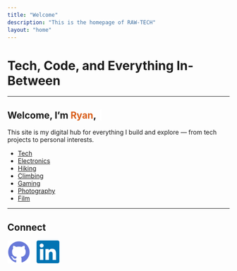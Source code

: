 ```yaml
---
title: "Welcome"
description: "This is the homepage of RAW-TECH"
layout: "home"
---
```


# Tech, Code, and Everything In-Between

---

<style>
@keyframes blink { 50% { opacity: 0; } }

.cursor {
  display: inline-block;
  margin-left: 2px;
  width: 1ch;
  animation: blink 1s step-end infinite;
  color: white;
}

#rotator {
  display: inline;
  white-space: nowrap;
}
</style>

<h2>Welcome, I’m <span style="color:#D95E1A;">Ryan</span>, <span id="rotator"></span><span class="cursor">|</span></h2>

<script>
const titles = [
  "a Digital Hermit",
  "a Coffee-Fueled Sysadmin",
  "a Film Addict",
  "a Gaming Nerd",
  "a Late-Night Reader",
  "a Trail Wanderer",
  "a Boulder Goblin"
];

let part = 0;
let partIndex = 0;
let direction = 1;
let delay = 100;
let element = document.getElementById("rotator");

function typeLoop() {
  if (direction === 1) {
    partIndex++;
    if (partIndex <= titles[part].length) {
      element.textContent = titles[part].substring(0, partIndex);
    } else {
      direction = -1;
      delay = 1500;
    }
  } else {
    partIndex--;
    if (partIndex >= 0) {
      element.textContent = titles[part].substring(0, partIndex);
    } else {
      direction = 1;
      part = (part + 1) % titles.length;
    }
  }

  setTimeout(typeLoop, delay);
  delay = direction === 1 ? 100 : 50;
}

typeLoop();
</script>

This site is my digital hub for everything I build and explore — from tech projects to personal interests. 
- [Tech](/tags/tech/)
- [Electronics](/tags/electronics/)
- [Hiking](/tags/hiking/)
- [Climbing](/tags/climbing/)
- [Gaming](/tags/gaming/)
- [Photography](/tags/photography/)
- [Film](/tags/film/)

---

## Connect

<div style="display: flex; gap: 1em; align-items: center; margin-top: 1em;">
  <a href="https://github.com/Kame-Ry" target="_blank" rel="noopener">
    <img src="/images/github.png" alt="GitHub" style="width:52px; height:auto;">
  </a>
  <a href="https://www.linkedin.com/in/ryan-witts-72993a181/" target="_blank" rel="noopener">
    <img src="/images/linkedin.png" alt="LinkedIn" style="width:52px; height:auto;">
  </a>
</div>
